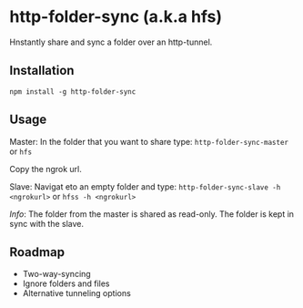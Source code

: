 # http-folder-sync (a.k.a hfs)
Hnstantly share and sync a folder over an http-tunnel.


Installation
------------
```
npm install -g http-folder-sync
```

Usage
-----
Master: In the folder that you want to share type: `http-folder-sync-master` or `hfs`

Copy the ngrok url.

Slave: Navigat eto an empty folder and type: `http-folder-sync-slave -h <ngrokurl>` or `hfss -h <ngrokurl>` 

_Info_: The folder from the master is shared as read-only. The folder is kept in sync with the slave.

Roadmap
-------
* Two-way-syncing
* Ignore folders and files
* Alternative tunneling options